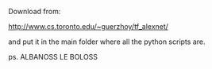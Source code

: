 Download  from:

http://www.cs.toronto.edu/~guerzhoy/tf_alexnet/

and put it in the main folder where all the python scripts are.

ps. ALBANOSS LE BOLOSS